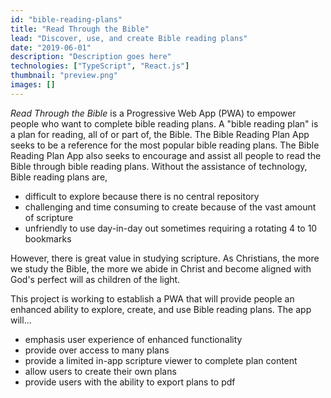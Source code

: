 ```yaml
---
id: "bible-reading-plans"
title: "Read Through the Bible"
lead: "Discover, use, and create Bible reading plans"
date: "2019-06-01"
description: "Description goes here"
technologies: ["TypeScript", "React.js"]
thumbnail: "preview.png"
images: []
---
```

*Read Through the Bible* is a Progressive Web App (PWA) to empower people who want to complete bible reading plans. A "bible reading plan" is a plan for reading, all of or part of, the Bible. The Bible Reading Plan App seeks to be a reference for the most popular bible reading plans. The Bible Reading Plan App also seeks to encourage and assist all people to read the Bible through bible reading plans. Without the assistance of technology, Bible reading plans are,

  - difficult to explore because there is no central repository
  - challenging and time consuming to create because of the vast amount of scripture
  - unfriendly to use day-in-day out sometimes requiring a rotating 4 to 10 bookmarks

However, there is great value in studying scripture. As Christians, the more we study the Bible, the more we abide in Christ and become aligned with God's perfect will as children of the light.

This project is working to establish a PWA that will provide people an enhanced ability to explore, create, and use Bible reading plans. The app will...

  - emphasis user experience of enhanced functionality
  - provide over access to many plans
  - provide a limited in-app scripture viewer to complete plan content
  - allow users to create their own plans
  - provide users with the ability to export plans to pdf